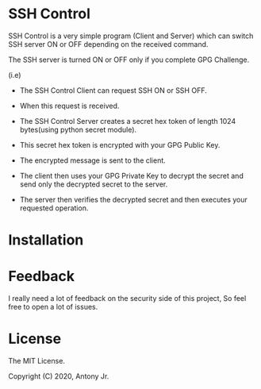 # SSH Control

SSH Control is a very simple program (Client and Server) which can switch SSH server ON or OFF depending on the 
received command.

The SSH server is turned ON or OFF only if you complete GPG Challenge.

(i.e)

   * The SSH Control Client can request SSH ON or SSH OFF.

   * When this request is received.
   
   * The SSH Control Server creates a secret hex token of length 1024 bytes(using python secret module).

   * This secret hex token is encrypted with your GPG Public Key.

   * The encrypted message is sent to the client.

   * The client then uses your GPG Private Key to decrypt the secret and send only the decrypted secret to the server.

   * The server then verifies the decrypted secret and then executes your requested operation.


# Installation 



# Feedback

I really need a lot of feedback on the security side of this project, So feel free to open a lot of issues.

# License

The MIT License.

Copyright (C) 2020, Antony Jr.
